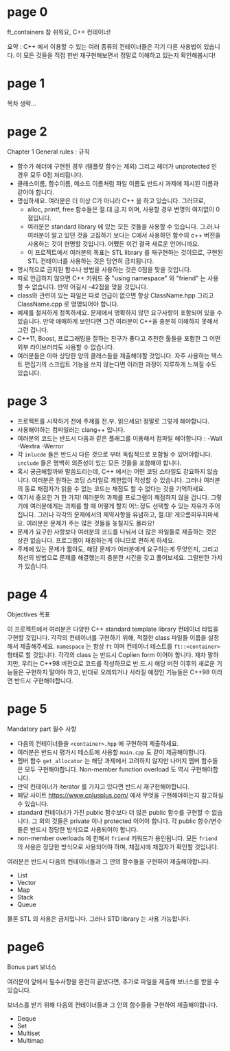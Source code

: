 # page 0

ft_containers
참 쉬워요, C++ 컨테이너!

요약 : C++ 에서 이용할 수 있는 여러 종류의 컨테이너들은 각기 다른 사용법이 있습니다. 이 모든 것들을 직접 한번 재구현해보면서 정말로 이해하고 있는지 확인해봅시다!

# page 1

목차
생략...

# page 2
Chapter 1
General rules : 규칙

* 함수가 헤더에 구현된 경우 (템플릿 함수는 제외) 그리고 헤더가 unprotected 인 경우 모두 0점 처리됩니다.
* 클래스이름, 함수이름, 메소드 이름처럼 파일 이름도 반드시 과제에 제시된 이름과 같아야 합니다.
* 명심하세요. 여러분은 더 이상 C가 아니라 C++ 을 하고 있습니다. 그러므로,
	* alloc, printf, free 함수들은 절.대.금.지 이며, 사용할 경우 변명의 여지없이 0점입니다. 
	* 여러분은 standard library 에 있는 모든 것들을 사용할 수 있습니다. 그.러.나 여러분이 알고 있던 것을 고집하기 보다는 C에서 사용하던 함수의 c++ 버전을 사용하는 것이 현명할 것입니다. 어쨌든 이건 결국 새로운 언어니까요.
	* 이 프로젝트에서 여러분의 목표는 STL library 를 재구현하는 것이므로,  구현된 STL 컨테이너를 사용하는 것은 당연히 금지됩니다.
* 명시적으로 금지된 함수나 방법을 사용하는 것은 0점을 맞을 것입니다. 
* 따로 언급하지 않으면 C++ 키워드 중 "using namespace" 와 "friend" 는 사용할 수 없습니다. 만약 어길시 -42점을 맞을 것입니다. 
* class와 관련이 있는 파일은 따로 언급이 없으면 항상 ClassName.hpp 그리고 ClassName.cpp 로 명명되어야 합니다. 
* 예제를 철저하게 정독하세요. 문제에서 명확하지 않던 요구사항이 포함되어 있을 수 있습니다. 만약 애매하게 보인다면 그건 여러분이 C++을 충분히 이해하지 못해서 그런 겁니다.
* C++11, Boost, 프로그래밍을 잘하는 친구가 좋다고 추천한 툴들을 포함한 그 어떤 외부 라이브러리도 사용할 수 없습니다. 
*  여러분들은 아마 상당한 양의 클래스들을 제출해야할 것입니다. 자주 사용하는 텍스트 편집기의 스크립트 기능을 쓰지 않는다면 이러한 과정이 지루하게 느껴질 수도 있습니다.

# page 3

* 프로젝트를 시작하기 전에 주제를 전.부. 읽으세요! 정말로 그렇게 해야합니다.
* 사용해야하는 컴파일러는 clang++ 입니다.
* 여러분의 코드는 반드시 다음과 같은 플래그를 이용해서 컴파일 해야합니다 : -Wall -Wextra -Werror
* 각 `inlucde` 들은 반드시 다른 것으로 부터 독립적으로 포함될 수 있어야합니다. `include` 들은 명백히 의존성이 있는 모든 것들을  포함해야 합니다. 
* 혹시 궁금해할까봐 말씀드리는데, C++ 에서는 어떤 코딩 스타일도 강요하지 않습니다. 여러분은 원하는 코딩 스타일로 제한없이 작성할 수 있습니다. 그러나 여러분의 동료 채점자가 읽을 수 없는 코드는 채점도 할 수 없다는 것을 기억하세요.
* 여기서 중요한 거 한 가지! 여러분의 과제를 프로그램이 채점하지 않을 겁니다. 그렇기에 여러분에게는 과제를 할 때 어떻게 할지 어느정도 선택할 수 있는 자유가 주어집니다. 그러나 각각의 문제에서의 제약사항을 유념하고, 절.대! 게으름피우지마세요. 여러분은 문제가 주는 많은 것들을 놓칠지도 몰라요!
* 문제가 요구한 사항보다 여러분의 코드를 나눠서 더 많은 파일들로 제출하는 것은 상관 없습니다. 프로그램이 채점하는게 아니므로 편하게 하세요.
* 주제에 있는 문제가 짧아도, 해당 문제가 여러분에게 요구하는게 무엇인지, 그리고 최선의 방법으로 문제를 해결했는지 충분한 시간을 갖고 풀어보세요. 그럴만한 가치가 있습니다.

# page 4
Objectives 목표

이 프로젝트에서 여러분은 다양한 C++ standard template library 컨테이너 타입을 구현할 것입니다. 각각의 컨테이너를 구현하기 위해, 적절한 class 파일들 이름을 설정해서 제출해주세요. `namespace` 는 항상 `ft` 이며 컨테이너 테스트를 `ft::<container>` 형태로 할 것입니다. 각각의 class 는 반드시 Coplien form 이어야 합니다. 재차 말하지만, 우리는 C++98 버전으로 코드를 작성하므로 반.드.시 해당 버전 이후의 새로운 기능들은 구현하지 말아야 하고, 반대로 오래되거나 사라질 예정인 기능들은 C++98 이라면 반드시 구현해야합니다. 

# page 5
Mandatory part 필수 사항

* 다음의 컨테이너들을 `<container>.hpp` 에 구현하여 제출하세요.
* 여러분은 반드시 평가시 테스트에 사용할 `main.cpp` 도 같이 제공해야합니다.
* 멤버 함수 `get_allocator` 는 해당 과제에서 고려하지 않지만 나머지 멤버 함수들은 모두 구현해야합니다. Non-member function overload 도 역시 구현해야합니다.
* 만약 컨테이너가 iterator 를 가지고 있다면 반드시 재구현해야합니다.
* 해당 사이트 https://www.cplusplus.com/ 에서 무엇을 구현해야하는지 참고하실 수 있습니다.
* standard 컨테이너가 가진 public 함수보다 더 많은 public 함수를 구현할 수 없습니다. 그 외의 것들은 private 이나 protected 이어야 합니다. 각 public 함수/변수들은 반드시 정당한 방식으로 사용되어야 합니다.
* non-member overloads 에 한해서 `friend` 키워드가 용인됩니다. 모든 `friend` 의 사용은 정당한 방식으로 사용되어야 하며, 채점시에 채점자가 확인할 것입니다.  

여러분은 반드시 다음의 컨테이너들과 그 안의 함수들을 구현하여 제출해야합니다.
* List
* Vector
* Map
* Stack
* Queue

물론 STL 의 사용은 금지입니다. 그러나 STD library 는 사용 가능합니다. 

# page6
Bonus part 보너스

여러분이 앞에서 필수사항을 완전히 끝냈다면, 추가로 파일을 제출해 보너스를 받을 수 있습니다.

보너스를 받기 위해 다음의 컨테이너들과 그 안의 함수들을 구현하여 제출해야합니다. 
* Deque
* Set
* Multiset
* Multimap
